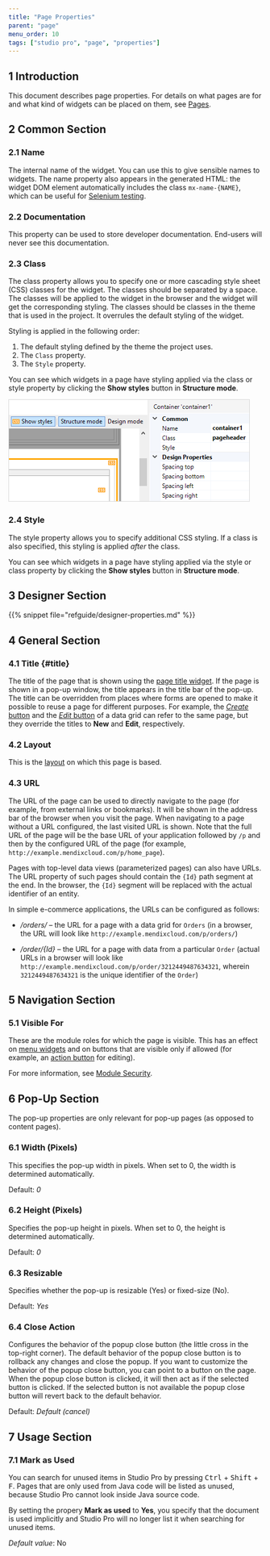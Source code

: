 ```yaml
---
title: "Page Properties"
parent: "page"
menu_order: 10
tags: ["studio pro", "page", "properties"]
---
```


## 1 Introduction

This document describes page properties. For details on what pages are for and what kind of widgets can be placed on them, see [Pages](pages).

## 2 Common Section

### 2.1 Name

The internal name of the widget. You can use this to give sensible names to widgets. The name property also appears in the generated HTML: the widget DOM element automatically includes the class `mx-name-{NAME}`, which can be useful for [Selenium testing](/howto7/integration/selenium-support).

### 2.2 Documentation

This property can be used to store developer documentation. End-users will never see this documentation.

### 2.3 Class

The class property allows you to specify one or more cascading style sheet (CSS) classes for the widget. The classes should be separated by a space. The classes will be applied to the widget in the browser and the widget will get the corresponding styling. The classes should be classes in the theme that is used in the project. It overrules the default styling of the widget.

Styling is applied in the following order:

1. The default styling defined by the theme the project uses.
2. The `Class` property.
3. The `Style` property.

You can see which widgets in a page have styling applied via the class or style property by clicking the <strong>Show styles</strong> button in **Structure mode**.

![](attachments/common-widget-properties/show-styles.png)

### 2.4 Style

The style property allows you to specify additional CSS styling. If a class is also specified, this styling is applied *after* the class. 

You can see which widgets in a page have styling applied via the style or class property by clicking the <strong>Show styles</strong> button in **Structure mode**.

## 3 Designer Section

{{% snippet file="refguide/designer-properties.md" %}}

## 4 General Section

### 4.1 Title {#title}

The title of the page that is shown using the [page title widget](page-title). If the page is shown in a pop-up window, the title appears in the title bar of the pop-up. The title can be overridden from places where forms are opened to make it possible to reuse a page for different purposes. For example, the [*Create* button](control-bar) and the [*Edit* button](control-bar) of a data grid can refer to the same page, but they override the titles to **New** and **Edit**, respectively.

### 4.2 Layout

This is the [layout](layout) on which this page is based.

### 4.3 URL

The URL of the page can be used to directly navigate to the page (for example, from external links or bookmarks). It will be shown in the address bar of the browser when you visit the page. When navigating to a page without a URL configured, the last visited URL is shown. Note that the full URL of the page will be the base URL of your application followed by `/p` and then by the configured URL of the page (for example, `http://example.mendixcloud.com/p/home_page`).

Pages with top-level data views (parameterized pages) can also have URLs. The URL property of such pages should contain the `{Id}` path segment at the end. In the browser, the `{Id}` segment will be replaced with the actual identifier of an entity.

In simple e-commerce applications, the URLs can be configured as follows:

* */orders/* – the URL for a page with a data grid for `Orders` (in a browser, the URL will look like `http://example.mendixcloud.com/p/orders/`)

* */order/{Id}* – the URL for a page with data from a particular `Order` (actual URLs in a browser will look like `http://example.mendixcloud.com/p/order/3212449487634321`, wherein `3212449487634321` is the unique identifier of the `Order`)

## 5 Navigation Section

### 5.1 Visible For

These are the module roles for which the page is visible. This has an effect on [menu widgets](menu-widgets) and on buttons that are visible only if allowed (for example, an [action button](button-widgets) for editing).

For more information, see [Module Security](module-security).

## 6 Pop-Up Section

The pop-up properties are only relevant for pop-up pages (as opposed to content pages).

### 6.1 Width (Pixels)

This specifies the pop-up width in pixels. When set to 0, the width is determined automatically.

Default: *0*

### 6.2 Height (Pixels)

Specifies the pop-up height in pixels. When set to 0, the height is determined automatically.

Default: *0*

### 6.3 Resizable

Specifies whether the pop-up is resizable (Yes) or fixed-size (No).

Default: *Yes*

### 6.4 Close Action

Configures the behavior of the popup close button (the little cross in the top-right corner). The default behavior of the popup close button is to rollback any changes and close the popup. If you want to customize the behavior of the popup close button, you can point to a button on the page. When the popup close button is clicked, it will then act as if the selected button is clicked. If the selected button is not available the popup close button will revert back to the default behavior.

Default: *Default (cancel)*

## 7 Usage Section

### 7.1 Mark as Used

You can search for unused items in Studio Pro by pressing <kbd>Ctrl</kbd> + <kbd>Shift</kbd> + <kbd>F</kbd>. Pages that are only used from Java code will be listed as unused, because Studio Pro cannot look inside Java source code.

By setting the propery **Mark as used** to **Yes**, you specify that the document is used implicitly and Studio Pro will no longer list it when searching for unused items.

*Default value*: No